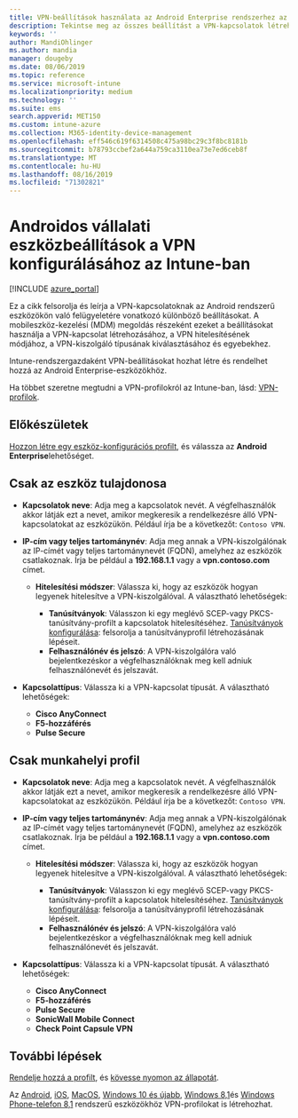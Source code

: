 ```yaml
---
title: VPN-beállítások használata az Android Enterprise rendszerhez az Microsoft Intune-Azure-ban | Microsoft Docs
description: Tekintse meg az összes beállítást a VPN-kapcsolatok létrehozásához az Android Enterprise-eszközökön Microsoft Intuneban. Adja meg a VPN-kiszolgáló kapcsolati nevét, IP-címét vagy teljes tartománynevét, válassza ki a felhasználók hitelesítésének módját, és válassza a Citrix, a SonicWall, a Point kapszula és a Pulse Secure kapcsolati típusok lehetőséget.
keywords: ''
author: MandiOhlinger
ms.author: mandia
manager: dougeby
ms.date: 08/06/2019
ms.topic: reference
ms.service: microsoft-intune
ms.localizationpriority: medium
ms.technology: ''
ms.suite: ems
search.appverid: MET150
ms.custom: intune-azure
ms.collection: M365-identity-device-management
ms.openlocfilehash: eff546c619f6314508c475a98bc29c3f8bc8181b
ms.sourcegitcommit: b78793ccbef2a644a759ca3110ea73e7ed6ceb8f
ms.translationtype: MT
ms.contentlocale: hu-HU
ms.lasthandoff: 08/16/2019
ms.locfileid: "71302821"
---
```

# <a name="android-enterprise-device-settings-to-configure-vpn-in-intune"></a>Androidos vállalati eszközbeállítások a VPN konfigurálásához az Intune-ban

[!INCLUDE [azure_portal](./includes/azure_portal.md)]

Ez a cikk felsorolja és leírja a VPN-kapcsolatoknak az Android rendszerű eszközökön való felügyeletére vonatkozó különböző beállításokat. A mobileszköz-kezelési (MDM) megoldás részeként ezeket a beállításokat használja a VPN-kapcsolat létrehozásához, a VPN hitelesítésének módjához, a VPN-kiszolgáló típusának kiválasztásához és egyebekhez.

Intune-rendszergazdaként VPN-beállításokat hozhat létre és rendelhet hozzá az Android Enterprise-eszközökhöz. 

Ha többet szeretne megtudni a VPN-profilokról az Intune-ban, lásd: [VPN-profilok](vpn-settings-configure.md).

## <a name="before-you-begin"></a>Előkészületek

[Hozzon létre egy eszköz-konfigurációs profilt](vpn-settings-configure.md#create-a-device-profile), és válassza az **Android Enterprise**lehetőséget.

## <a name="device-owner-only"></a>Csak az eszköz tulajdonosa

- **Kapcsolatok neve**: Adja meg a kapcsolatok nevét. A végfelhasználók akkor látják ezt a nevet, amikor megkeresik a rendelkezésre álló VPN-kapcsolatokat az eszközükön. Például írja be a következőt: `Contoso VPN`.
- **IP-cím vagy teljes tartománynév**: Adja meg annak a VPN-kiszolgálónak az IP-címét vagy teljes tartománynevét (FQDN), amelyhez az eszközök csatlakoznak. Írja be például a **192.168.1.1** vagy a **vpn.contoso.com** címet.

  - **Hitelesítési módszer**: Válassza ki, hogy az eszközök hogyan legyenek hitelesítve a VPN-kiszolgálóval. A választható lehetőségek:
  
    - **Tanúsítványok**: Válasszon ki egy meglévő SCEP-vagy PKCS-tanúsítvány-profilt a kapcsolatok hitelesítéséhez. [Tanúsítványok konfigurálása](certificates-configure.md): felsorolja a tanúsítványprofil létrehozásának lépéseit.
    - **Felhasználónév és jelszó**: A VPN-kiszolgálóra való bejelentkezéskor a végfelhasználóknak meg kell adniuk felhasználónevét és jelszavát.

- **Kapcsolattípus**: Válassza ki a VPN-kapcsolat típusát. A választható lehetőségek:

  - **Cisco AnyConnect**
  - **F5-hozzáférés**
  - **Pulse Secure**

## <a name="work-profile-only"></a>Csak munkahelyi profil

- **Kapcsolatok neve**: Adja meg a kapcsolatok nevét. A végfelhasználók akkor látják ezt a nevet, amikor megkeresik a rendelkezésre álló VPN-kapcsolatokat az eszközükön. Például írja be a következőt: `Contoso VPN`.
- **IP-cím vagy teljes tartománynév**: Adja meg annak a VPN-kiszolgálónak az IP-címét vagy teljes tartománynevét (FQDN), amelyhez az eszközök csatlakoznak. Írja be például a **192.168.1.1** vagy a **vpn.contoso.com** címet.

  - **Hitelesítési módszer**: Válassza ki, hogy az eszközök hogyan legyenek hitelesítve a VPN-kiszolgálóval. A választható lehetőségek:
  
    - **Tanúsítványok**: Válasszon ki egy meglévő SCEP-vagy PKCS-tanúsítvány-profilt a kapcsolatok hitelesítéséhez. [Tanúsítványok konfigurálása](certificates-configure.md): felsorolja a tanúsítványprofil létrehozásának lépéseit.
    - **Felhasználónév és jelszó**: A VPN-kiszolgálóra való bejelentkezéskor a végfelhasználóknak meg kell adniuk felhasználónevét és jelszavát.

- **Kapcsolattípus**: Válassza ki a VPN-kapcsolat típusát. A választható lehetőségek:

  - **Cisco AnyConnect**
  - **F5-hozzáférés**
  - **Pulse Secure**
  - **SonicWall Mobile Connect**
  - **Check Point Capsule VPN**

## <a name="next-steps"></a>További lépések

[Rendelje hozzá a profilt](device-profile-assign.md), és [kövesse nyomon az állapotát](device-profile-monitor.md).

Az [Android](vpn-settings-android.md), [iOS](vpn-settings-ios.md), [MacOS](vpn-settings-macos.md), [Windows 10 és újabb](vpn-settings-windows-10.md), [Windows 8,1](vpn-settings-windows-8-1.md)és [Windows Phone-telefon 8,1](vpn-settings-windows-phone-8-1.md) rendszerű eszközökhöz VPN-profilokat is létrehozhat.
